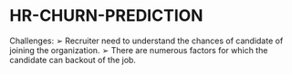 # HR-CHURN-PREDICTION
Challenges: ➢ Recruiter need to understand the chances of candidate of joining the  organization. ➢ There are numerous factors for which the candidate can backout of the job.
